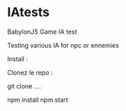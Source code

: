 # IAtests
BabylonJS Game IA test

Testing various IA for npc or ennemies

Install : 

Clonez le repo : 

git clone ....


npm install
npm start
